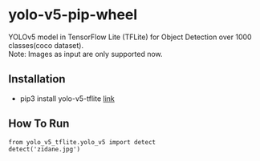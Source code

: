 # yolo-v5-pip-wheel
YOLOv5 model in TensorFlow Lite (TFLite) for Object Detection over 1000 classes(coco dataset).\
Note: Images as input are only supported now. 

## Installation
- pip3 install yolo-v5-tflite [link](https://pypi.org/project/yolo-v5-tflite/1.0/)

## How To Run
```
from yolo_v5_tflite.yolo_v5 import detect
detect('zidane.jpg')
```
